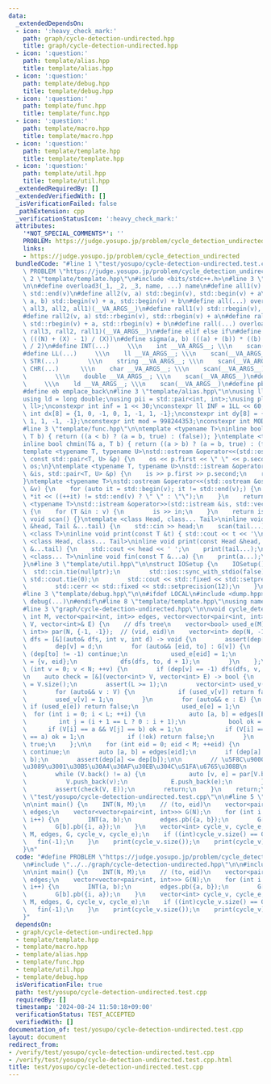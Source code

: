 ```yaml
---
data:
  _extendedDependsOn:
  - icon: ':heavy_check_mark:'
    path: graph/cycle-detection-undirected.hpp
    title: graph/cycle-detection-undirected.hpp
  - icon: ':question:'
    path: template/alias.hpp
    title: template/alias.hpp
  - icon: ':question:'
    path: template/debug.hpp
    title: template/debug.hpp
  - icon: ':question:'
    path: template/func.hpp
    title: template/func.hpp
  - icon: ':question:'
    path: template/macro.hpp
    title: template/macro.hpp
  - icon: ':question:'
    path: template/template.hpp
    title: template/template.hpp
  - icon: ':question:'
    path: template/util.hpp
    title: template/util.hpp
  _extendedRequiredBy: []
  _extendedVerifiedWith: []
  _isVerificationFailed: false
  _pathExtension: cpp
  _verificationStatusIcon: ':heavy_check_mark:'
  attributes:
    '*NOT_SPECIAL_COMMENTS*': ''
    PROBLEM: https://judge.yosupo.jp/problem/cycle_detection_undirected
    links:
    - https://judge.yosupo.jp/problem/cycle_detection_undirected
  bundledCode: "#line 1 \"test/yosupo/cycle-detection-undirected.test.cpp\"\n#define\
    \ PROBLEM \"https://judge.yosupo.jp/problem/cycle_detection_undirected\"\n#line\
    \ 2 \"template/template.hpp\"\n#include <bits/stdc++.h>\n#line 3 \"template/macro.hpp\"\
    \n\n#define overload3(_1, _2, _3, name, ...) name\n#define all1(v) std::begin(v),\
    \ std::end(v)\n#define all2(v, a) std::begin(v), std::begin(v) + a\n#define all3(v,\
    \ a, b) std::begin(v) + a, std::begin(v) + b\n#define all(...) overload3(__VA_ARGS__,\
    \ all3, all2, all1)(__VA_ARGS__)\n#define rall1(v) std::rbegin(v), std::rend(v)\n\
    #define rall2(v, a) std::rbegin(v), std::rbegin(v) + a\n#define rall3(v, a, b)\
    \ std::rbegin(v) + a, std::rbegin(v) + b\n#define rall(...) overload3(__VA_ARGS__,\
    \ rall3, rall2, rall1)(__VA_ARGS__)\n#define elif else if\n#define updiv(N, X)\
    \ (((N) + (X) - 1) / (X))\n#define sigma(a, b) (((a) + (b)) * ((b) - (a) + 1)\
    \ / 2)\n#define INT(...)     \\\n    int __VA_ARGS__; \\\n    scan(__VA_ARGS__)\n\
    #define LL(...)     \\\n    ll __VA_ARGS__; \\\n    scan(__VA_ARGS__)\n#define\
    \ STR(...)        \\\n    string __VA_ARGS__; \\\n    scan(__VA_ARGS__)\n#define\
    \ CHR(...)      \\\n    char __VA_ARGS__; \\\n    scan(__VA_ARGS__)\n#define DOU(...)\
    \        \\\n    double __VA_ARGS__; \\\n    scan(__VA_ARGS__)\n#define LD(...)\
    \     \\\n    ld __VA_ARGS__; \\\n    scan(__VA_ARGS__)\n#define pb push_back\n\
    #define eb emplace_back\n#line 3 \"template/alias.hpp\"\n\nusing ll = long long;\n\
    using ld = long double;\nusing pii = std::pair<int, int>;\nusing pll = std::pair<ll,\
    \ ll>;\nconstexpr int inf = 1 << 30;\nconstexpr ll INF = 1LL << 60;\nconstexpr\
    \ int dx[8] = {1, 0, -1, 0, 1, -1, 1, -1};\nconstexpr int dy[8] = {0, 1, 0, -1,\
    \ 1, 1, -1, -1};\nconstexpr int mod = 998244353;\nconstexpr int MOD = 1e9 + 7;\n\
    #line 3 \"template/func.hpp\"\n\ntemplate <typename T>\ninline bool chmax(T& a,\
    \ T b) { return ((a < b) ? (a = b, true) : (false)); }\ntemplate <typename T>\n\
    inline bool chmin(T& a, T b) { return ((a > b) ? (a = b, true) : (false)); }\n\
    template <typename T, typename U>\nstd::ostream &operator<<(std::ostream &os,\
    \ const std::pair<T, U> &p) {\n    os << p.first << \" \" << p.second;\n    return\
    \ os;\n}\ntemplate <typename T, typename U>\nstd::istream &operator>>(std::istream\
    \ &is, std::pair<T, U> &p) {\n    is >> p.first >> p.second;\n    return is;\n\
    }\ntemplate <typename T>\nstd::ostream &operator<<(std::ostream &os, const std::vector<T>\
    \ &v) {\n    for (auto it = std::begin(v); it != std::end(v);) {\n        os <<\
    \ *it << ((++it) != std::end(v) ? \" \" : \"\");\n    }\n    return os;\n}\ntemplate\
    \ <typename T>\nstd::istream &operator>>(std::istream &is, std::vector<T> &v)\
    \ {\n    for (T &in : v) {\n        is >> in;\n    }\n    return is;\n}\ninline\
    \ void scan() {}\ntemplate <class Head, class... Tail>\ninline void scan(Head\
    \ &head, Tail &...tail) {\n    std::cin >> head;\n    scan(tail...);\n}\ntemplate\
    \ <class T>\ninline void print(const T &t) { std::cout << t << '\\n'; }\ntemplate\
    \ <class Head, class... Tail>\ninline void print(const Head &head, const Tail\
    \ &...tail) {\n    std::cout << head << ' ';\n    print(tail...);\n}\ntemplate\
    \ <class... T>\ninline void fin(const T &...a) {\n    print(a...);\n    exit(0);\n\
    }\n#line 3 \"template/util.hpp\"\n\nstruct IOSetup {\n    IOSetup() {\n      \
    \  std::cin.tie(nullptr);\n        std::ios::sync_with_stdio(false);\n       \
    \ std::cout.tie(0);\n        std::cout << std::fixed << std::setprecision(12);\n\
    \        std::cerr << std::fixed << std::setprecision(12);\n    }\n} IOSetup;\n\
    #line 3 \"template/debug.hpp\"\n\n#ifdef LOCAL\n#include <dump.hpp>\n#else\n#define\
    \ debug(...)\n#endif\n#line 8 \"template/template.hpp\"\nusing namespace std;\n\
    #line 3 \"graph/cycle-detection-undirected.hpp\"\n\nvoid cycle_detection(int N,\
    \ int M, vector<pair<int, int>> edges, vector<vector<pair<int, int>>> G, vector<int>&\
    \ V, vector<int>& E) {\n    // dfs tree\n    vector<bool> used_e(M);\n    vector<pair<int,\
    \ int>> par(N, {-1, -1});  // (vid, eid)\n    vector<int> dep(N, -1);\n    auto\
    \ dfs = [&](auto& dfs, int v, int d) -> void {\n        assert(dep[v] == -1);\n\
    \        dep[v] = d;\n        for (auto&& [eid, to] : G[v]) {\n            if\
    \ (dep[to] != -1) continue;\n            used_e[eid] = 1;\n            par[to]\
    \ = {v, eid};\n            dfs(dfs, to, d + 1);\n        }\n    };\n\n    for\
    \ (int v = 0; v < N; ++v) {\n        if (dep[v] == -1) dfs(dfs, v, 0);\n    }\n\
    \n    auto check = [&](vector<int> V, vector<int> E) -> bool {\n        int L\
    \ = V.size();\n        assert(L >= 1);\n        vector<int> used_v(N), used_e(M);\n\
    \        for (auto&& v : V) {\n            if (used_v[v]) return false;\n    \
    \        used_v[v] = 1;\n        }\n        for (auto&& e : E) {\n           \
    \ if (used_e[e]) return false;\n            used_e[e] = 1;\n        }\n      \
    \  for (int i = 0; i < L; ++i) {\n            auto [a, b] = edges[E[i]];\n   \
    \         int j = (i + 1 == L ? 0 : i + 1);\n            bool ok = 0;\n      \
    \      if (V[i] == a && V[j] == b) ok = 1;\n            if (V[i] == b && V[j]\
    \ == a) ok = 1;\n            if (!ok) return false;\n        }\n        return\
    \ true;\n    };\n\n    for (int eid = 0; eid < M; ++eid) {\n        if (used_e[eid])\
    \ continue;\n        auto [a, b] = edges[eid];\n        if (dep[a] > dep[b]) swap(a,\
    \ b);\n        assert(dep[a] <= dep[b]);\n\n        // \u5F8C\u9000\u8FBA e \u304B\
    \u3089\u3001\u30B5\u30A4\u30AF\u30EB\u304C\u51FA\u6765\u308B\n        V = {b};\n\
    \        while (V.back() != a) {\n            auto [v, e] = par[V.back()];\n \
    \           V.push_back(v);\n            E.push_back(e);\n        }\n        E.push_back(eid);\n\
    \        assert(check(V, E));\n        return;\n    }\n    return;\n}\n#line 3\
    \ \"test/yosupo/cycle-detection-undirected.test.cpp\"\n\n#line 5 \"test/yosupo/cycle-detection-undirected.test.cpp\"\
    \n\nint main() {\n    INT(N, M);\n    // (to, eid)\n    vector<pair<int, int>>\
    \ edges;\n    vector<vector<pair<int, int>>> G(N);\n    for (int i = 0; i < M;\
    \ i++) {\n        INT(a, b);\n        edges.pb({a, b});\n        G[a].pb({i, b});\n\
    \        G[b].pb({i, a});\n    }\n    vector<int> cycle_v, cycle_e;\n    cycle_detection(N,\
    \ M, edges, G, cycle_v, cycle_e);\n    if ((int)cycle_v.size() == 0) {\n     \
    \   fin(-1);\n    }\n    print(cycle_v.size());\n    print(cycle_v);\n    print(cycle_e);\n\
    }\n"
  code: "#define PROBLEM \"https://judge.yosupo.jp/problem/cycle_detection_undirected\"\
    \n#include \"../../graph/cycle-detection-undirected.hpp\"\n\n#include \"../../template/template.hpp\"\
    \n\nint main() {\n    INT(N, M);\n    // (to, eid)\n    vector<pair<int, int>>\
    \ edges;\n    vector<vector<pair<int, int>>> G(N);\n    for (int i = 0; i < M;\
    \ i++) {\n        INT(a, b);\n        edges.pb({a, b});\n        G[a].pb({i, b});\n\
    \        G[b].pb({i, a});\n    }\n    vector<int> cycle_v, cycle_e;\n    cycle_detection(N,\
    \ M, edges, G, cycle_v, cycle_e);\n    if ((int)cycle_v.size() == 0) {\n     \
    \   fin(-1);\n    }\n    print(cycle_v.size());\n    print(cycle_v);\n    print(cycle_e);\n\
    }"
  dependsOn:
  - graph/cycle-detection-undirected.hpp
  - template/template.hpp
  - template/macro.hpp
  - template/alias.hpp
  - template/func.hpp
  - template/util.hpp
  - template/debug.hpp
  isVerificationFile: true
  path: test/yosupo/cycle-detection-undirected.test.cpp
  requiredBy: []
  timestamp: '2024-08-24 11:50:18+09:00'
  verificationStatus: TEST_ACCEPTED
  verifiedWith: []
documentation_of: test/yosupo/cycle-detection-undirected.test.cpp
layout: document
redirect_from:
- /verify/test/yosupo/cycle-detection-undirected.test.cpp
- /verify/test/yosupo/cycle-detection-undirected.test.cpp.html
title: test/yosupo/cycle-detection-undirected.test.cpp
---
```

